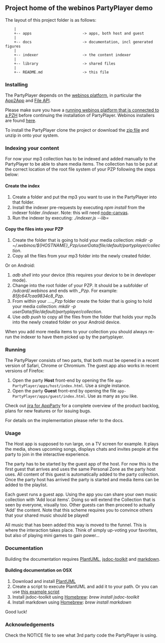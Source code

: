 <!--
This file is part of webinos platform.

Licensed under the Apache License, Version 2.0 (the "License");
you may not use this file except in compliance with the License.
You may obtain a copy of the License at

http://www.apache.org/licenses/LICENSE-2.0

Unless required by applicable law or agreed to in writing, software
distributed under the License is distributed on an "AS IS" BASIS,
WITHOUT WARRANTIES OR CONDITIONS OF ANY KIND, either express or implied.
See the License for the specific language governing permissions and
limitations under the License.

(C) Copyright 2012, TNO

Author Victor Klos
-->

## Project home of the webinos PartyPlayer demo

The layout of this project folder is as follows:

        |
        +-- apps                       -> apps, both host and guest
        |
        +-- docs                       -> documentation, incl generated figures
        |
        +-- indexer                    -> the content indexer
        |
        +-- library                    -> shared files
        |
        +-- README.md                  -> this file

### Installing

The PartyPlayer depends on the [webinos platform](www.webinos.org), in particular the [App2App](http://dev.webinos.org/deliverables/wp3/Deliverable34/app2app.html) and [File API](http://www.w3.org/TR/2011/WD-FileAPI-20111020/).

Please make sure you have a [running webinos platform that is connected to a PZH](https://developer.webinos.org/running) before continuing the installation of PartyPlayer. Webinos installers are found [here](https://developer.webinos.org/webinos-installers).

To install the PartyPlayer clone the project or download the [zip file](https://github.com/webinos/app-PartyPlayer/archive/master.zip) and unzip in onto your system.

### Indexing your content

For now your mp3 collection has to be indexed and added manually to the PartyPlayer to be able to share media items. The collection has to be put at the correct location of the root file system of your PZP following the steps below:

#### Create the index

1. Create a folder and put the mp3 you want to use in the PartyPlayer into that folder.
2. Install the indexer pre-requests by executing *npm install* from the indexer folder *<PartyPlayer folder>/indexer*. Note: this will need [node-canvas](https://github.com/learnboost/node-canvas).
3. Run the indexer by executing: *./indexer.js --lib=<path-to-folder-containing-mp3s>*

#### Copy the files into your PZP

1. Create the folder that is going to hold your media collection: *mkdir -p ~/.webinos/${HOSTNAME}_Pzp/userData/file/default/partyplayer/collection*.
2. Copy all the files from your mp3 folder into the newly created folder.

Or on Android:

1. *adb shell* into your device (this requires your device to be in developer mode).
2. Change into the root folder of your PZP. It should be a subfolder of */sdcard/.webinos* and ends with *_Pzp*. For example: *85fc647caa9834c8_Pzp*.
3. From within your *...._Pzp* folder create the folder that is going to hold your media collection: *mkdir -p userData/file/default/partyplayer/collection*.
4. Use *adb push* to copy all the files from the folder that holds your mp3s into the newly created folder on your Android device.

When you add more media items to your collection you should always re-run the indexer to have them picked up by the partyplayer.

### Running

The PartyPlayer consists of two parts, that both must be opened in a recent version of Safari, Chrome or Chromium. The guest app also works in recent versions of Firefox:

1. Open the party **Host** front-end by opening the file `app-PartyPlayer/apps/host/index.html`. Use a single instance.
2. Open the party **Guest** front-end by opening the file `app-PartyPlayer/apps/guest/index.html`. Use as many as you like.

Check out [jira for AppParty](http://jira.webinos.org/browse/APPPARTY) for a complete overview of the product backlog, plans for new features or for issuing bugs.

For details on the implementation please refer to the docs.

### Usage

The Host app is supposed to run large, on a TV screen for example. It plays the media, shows upcoming songs, displays chats and invites people at the party to join in the interactive experience.

The party has to be started by the guest app of the host. For now this is the first guest that arrives and uses the same Personal Zone as the party host uses. All content of this guest is automatically added to the party collection. Once the party host has arrived the party is started and media items can be added to the playlist.

Each guest runs a guest app. Using the app you can share your own music collection with 'Add local items'. Doing so will extend the Collection that is seen by everyone, visually too. Other guests can then proceed to actually 'Add' the content. Note that this scheme requires you to convince others that your shared music should be played!

All music that has been added this way is moved to the funnel. This is where the interaction takes place. Think of simply up-voting your favorites, but also of playing mini games to gain power...

### Documentation

Building the documentation requires [PlantUML](http://plantuml.sourceforge.net/), [jsdoc-toolkit](https://code.google.com/p/jsdoc-toolkit/) and [markdown](http://daringfireball.net/projects/markdown/).

#### Building documentation on OSX

1. Download and install [PlantUML](http://plantuml.sourceforge.net/)
2. Create a script to execute PlantUML and add it to your path. Or you can use [this example script](https://gist.github.com/4502562)
3. Install jsdoc-toolkit using [Homebrew](http://mxcl.github.com/homebrew/): *brew install jsdoc-toolkit*
4. Install markdown using [Homebrew](http://mxcl.github.com/homebrew/): *brew install markdown*

Good luck!

### Acknowledgements

Check the NOTICE file to see what 3rd party code the PartyPlayer is using.



